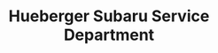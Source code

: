 ---
title: "Hueberger Subaru Service Department"
url: /colorado-springs/hueberger-subaru-service-department/
shop: car repair
---